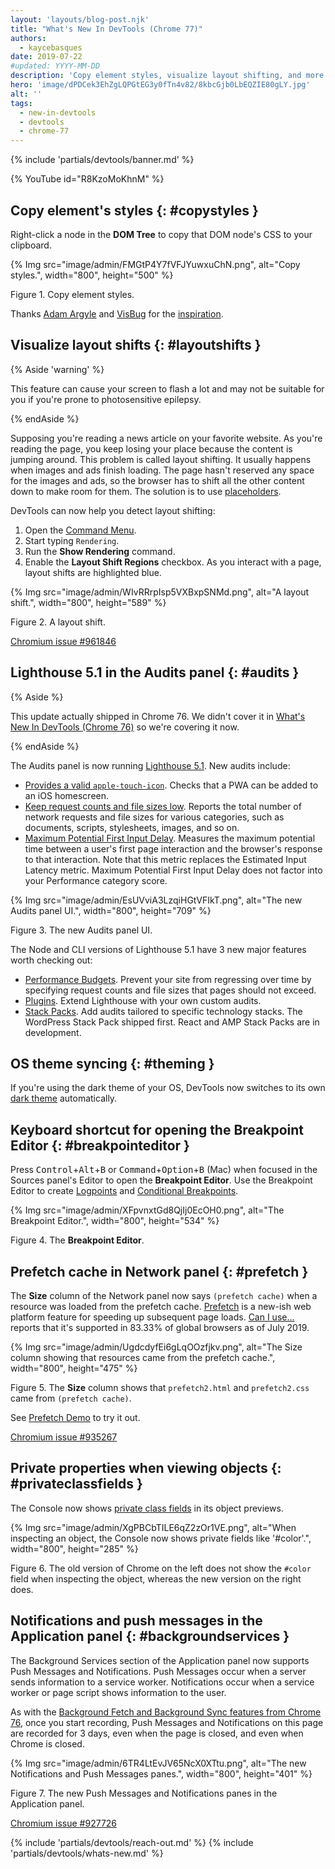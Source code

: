 ```yaml
---
layout: 'layouts/blog-post.njk'
title: "What's New In DevTools (Chrome 77)"
authors:
  - kaycebasques
date: 2019-07-22
#updated: YYYY-MM-DD
description: 'Copy element styles, visualize layout shifting, and more.'
hero: 'image/dPDCek3EhZgLQPGtEG3y0fTn4v82/8kbcGjb0LbEQZIE80gLY.jpg'
alt: ''
tags:
  - new-in-devtools
  - devtools
  - chrome-77
---
```


{% include 'partials/devtools/banner.md' %}

{% YouTube id="R8KzoMoKhnM" %}

## Copy element's styles {: #copystyles }

Right-click a node in the **DOM Tree** to copy that DOM node's CSS to your clipboard.

{% Img src="image/admin/FMGtP4Y7fVFJYuwxuChN.png", alt="Copy styles.", width="800", height="500" %}

Figure 1. Copy element styles.

Thanks [Adam Argyle][1] and [VisBug][2] for the [inspiration][3].

## Visualize layout shifts {: #layoutshifts }

{% Aside 'warning' %}

This feature can cause your screen to flash a lot and may not be suitable for you if you're prone to
photosensitive epilepsy.

{% endAside %}

Supposing you're reading a news article on your favorite website. As you're reading the page, you
keep losing your place because the content is jumping around. This problem is called layout
shifting. It usually happens when images and ads finish loading. The page hasn't reserved any space
for the images and ads, so the browser has to shift all the other content down to make room for
them. The solution is to use [placeholders][4].

DevTools can now help you detect layout shifting:

1.  Open the [Command Menu][5].
2.  Start typing `Rendering`.
3.  Run the **Show Rendering** command.
4.  Enable the **Layout Shift Regions** checkbox. As you interact with a page, layout shifts are
    highlighted blue.

{% Img src="image/admin/WIvRRrpIsp5VXBxpSNMd.png", alt="A layout shift.", width="800", height="589" %}

Figure 2. A layout shift.

[Chromium issue #961846][6]

## Lighthouse 5.1 in the Audits panel {: #audits }

{% Aside %}

This update actually shipped in Chrome 76. We didn't cover it in [What's New In DevTools
(Chrome 76)][7] so we're covering it now.

{% endAside %}

The Audits panel is now running [Lighthouse 5.1][8]. New audits include:

- [Provides a valid `apple-touch-icon`][9]. Checks that a PWA can be added to an iOS homescreen.
- [Keep request counts and file sizes low][10]. Reports the total number of network requests and
  file sizes for various categories, such as documents, scripts, stylesheets, images, and so on.
- [Maximum Potential First Input Delay][11]. Measures the maximum potential time between a user's
  first page interaction and the browser's response to that interaction. Note that this metric
  replaces the Estimated Input Latency metric. Maximum Potential First Input Delay does not factor
  into your Performance category score.

{% Img src="image/admin/EsUVviA3LzqiHGtVFIkT.png", alt="The new Audits panel UI.", width="800", height="709" %}

Figure 3. The new Audits panel UI.

The Node and CLI versions of Lighthouse 5.1 have 3 new major features worth checking out:

- [Performance Budgets][12]. Prevent your site from regressing over time by specifying request
  counts and file sizes that pages should not exceed.
- [Plugins][13]. Extend Lighthouse with your own custom audits.
- [Stack Packs][14]. Add audits tailored to specific technology stacks. The WordPress Stack Pack
  shipped first. React and AMP Stack Packs are in development.

## OS theme syncing {: #theming }

If you're using the dark theme of your OS, DevTools now switches to its own [dark theme][15]
automatically.

## Keyboard shortcut for opening the Breakpoint Editor {: #breakpointeditor }

Press <kbd>Control</kbd>+<kbd>Alt</kbd>+<kbd>B</kbd> or
<kbd>Command</kbd>+<kbd>Option</kbd>+<kbd>B</kbd> (Mac) when focused in the Sources panel's Editor
to open the **Breakpoint Editor**. Use the Breakpoint Editor to create [Logpoints][16] and
[Conditional Breakpoints][17].

{% Img src="image/admin/XFpvnxtGd8QjIj0EcOH0.png", alt="The Breakpoint Editor.", width="800", height="534" %}

Figure 4. The **Breakpoint Editor**.

## Prefetch cache in Network panel {: #prefetch }

The **Size** column of the Network panel now says `(prefetch cache)` when a resource was loaded from
the prefetch cache. [Prefetch][18] is a new-ish web platform feature for speeding up subsequent page
loads. [Can I use...][19] reports that it's supported in 83.33% of global browsers as of July 2019.

{% Img src="image/admin/UgdcdyfEi6gLqOOzfjkv.png", alt="The Size column showing that resources came from the prefetch cache.", width="800", height="475" %}

Figure 5. The **Size** column shows that `prefetch2.html` and `prefetch2.css` came from
`(prefetch cache)`.

See [Prefetch Demo][20] to try it out.

[Chromium issue #935267][21]

## Private properties when viewing objects {: #privateclassfields }

The Console now shows [private class fields][22] in its object previews.

{% Img src="image/admin/XgPBCbTILE6qZ2zOr1VE.png", alt="When inspecting an object, the Console now shows private fields like '#color'.", width="800", height="285" %}

Figure 6. The old version of Chrome on the left does not show the `#color` field when inspecting the
object, whereas the new version on the right does.

## Notifications and push messages in the Application panel {: #backgroundservices }

The Background Services section of the Application panel now supports Push Messages and
Notifications. Push Messages occur when a server sends information to a service worker.
Notifications occur when a service worker or page script shows information to the user.

As with the [Background Fetch and Background Sync features from Chrome 76][23], once you start
recording, Push Messages and Notifications on this page are recorded for 3 days, even when the page
is closed, and even when Chrome is closed.

{% Img src="image/admin/6TR4LtEvJV65NcX0XTtu.png", alt="The new Notifications and Push Messages panes.", width="800", height="401" %}

Figure 7. The new Push Messages and Notifications panes in the Application panel.

[Chromium issue #927726][24]

{% include 'partials/devtools/reach-out.md' %}
{% include 'partials/devtools/whats-new.md' %}

[1]: https://twitter.com/argyleink
[2]: https://chrome.google.com/webstore/detail/visbug/cdockenadnadldjbbgcallicgledbeoc
[3]: https://twitter.com/argyleink/status/1142216452184821760
[4]: https://developers.google.com/web/fundamentals/performance/lazy-loading-guidance/images-and-video#layout_shifting_and_placeholders
[5]: /docs/devtools/command-menu
[6]: https://crbug.com/961846
[7]: /blog/new-in-devtools-76
[8]: https://github.com/GoogleChrome/lighthouse/releases/tag/v5.1.0
[9]: https://developers.google.com/web/fundamentals/design-and-ux/browser-customization#safari
[10]: https://web.dev/use-lighthouse-for-performance-budgets/
[11]: https://developers.google.com/web/updates/2018/05/first-input-delay
[12]: https://web.dev/use-lighthouse-for-performance-budgets/
[13]: https://github.com/GoogleChrome/lighthouse/blob/master/docs/plugins.md
[14]: https://github.com/GoogleChrome/lighthouse-stack-packs
[15]: /docs/devtools/customize/dark-theme
[16]: /blog/new-in-devtools-73#logpoints
[17]: /docs/devtools/javascript/breakpoints#conditional-loc
[18]: https://developers.google.com/web/fundamentals/performance/resource-prioritization#prefetch
[19]: https://caniuse.com/#feat=link-rel-prefetch
[20]: https://devtools.glitch.me/wndt77/prefetch1.html
[21]: https://crbug.com/935267
[22]: https://v8.dev/features/class-fields#private-class-fields
[23]: /blog/new-in-devtools-76#background
[24]: https://crbug.com/927726
